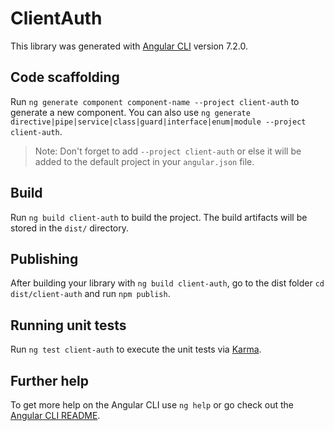 # ClientAuth

This library was generated with [Angular CLI](https://github.com/angular/angular-cli) version 7.2.0.

## Code scaffolding

Run `ng generate component component-name --project client-auth` to generate a new component. You can also use `ng generate directive|pipe|service|class|guard|interface|enum|module --project client-auth`.

> Note: Don't forget to add `--project client-auth` or else it will be added to the default project in your `angular.json` file.

## Build

Run `ng build client-auth` to build the project. The build artifacts will be stored in the `dist/` directory.

## Publishing

After building your library with `ng build client-auth`, go to the dist folder `cd dist/client-auth` and run `npm publish`.

## Running unit tests

Run `ng test client-auth` to execute the unit tests via [Karma](https://karma-runner.github.io).

## Further help

To get more help on the Angular CLI use `ng help` or go check out the [Angular CLI README](https://github.com/angular/angular-cli/blob/master/README.md).

